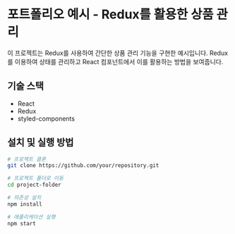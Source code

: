 # 포트폴리오 예시 - Redux를 활용한 상품 관리

이 프로젝트는 Redux를 사용하여 간단한 상품 관리 기능을 구현한 예시입니다. Redux를 이용하여 상태를 관리하고 React 컴포넌트에서 이를 활용하는 방법을 보여줍니다.

## 기술 스택

- React
- Redux
- styled-components

## 설치 및 실행 방법

```bash
# 프로젝트 클론
git clone https://github.com/your/repository.git

# 프로젝트 폴더로 이동
cd project-folder

# 의존성 설치
npm install

# 애플리케이션 실행
npm start

```
